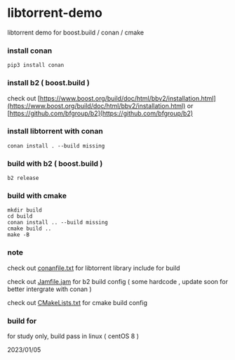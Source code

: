  # libtorrent-demo

libtorrent demo for boost.build / conan / cmake





### install conan

```
pip3 install conan
```



### install b2 ( boost.build )

check out [https://www.boost.org/build/doc/html/bbv2/installation.html](https://www.boost.org/build/doc/html/bbv2/installation.html)  or [https://github.com/bfgroup/b2](https://github.com/bfgroup/b2)



### install libtorrent with conan

```
conan install . --build missing
```



### build with b2 ( boost.build )

```
b2 release
```



### build with cmake

```
mkdir build 
cd build
conan install .. --build missing
cmake build ..
make -B 
```



### note

check out [conanfile.txt](conanfile.txt) for libtorrent library include for build 

check out [Jamfile.jam](Jamfile.jam) for b2 build config ( some hardcode , update soon for better intergrate with conan )

check out [CMakeLists.txt](CMakeLists.txt) for cmake build config



### build for 

for study only,  build pass in linux  ( centOS 8 )



2023/01/05




